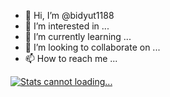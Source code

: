 - 👋 Hi, I’m @bidyut1188
- 👀 I’m interested in ...
- 🌱 I’m currently learning ...
- 💞️ I’m looking to collaborate on ...
- 📫 How to reach me ...

<!---
bidyut1188/bidyut1188 is a ✨ special ✨ repository because its `README.md` (this file) appears on your GitHub profile.
You can click the Preview link to take a look at your changes.
--->

<a href="https://github.com/bidyut1188">
  <img align="center" src="https://github-readme-stats.vercel.app/api?username=bidyut1188" alt="Stats cannot loading..."/>
</a>
